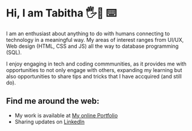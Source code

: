 # Hi, I am Tabitha 🖐️🙂 ⌨️ 

I am an enthusiast about anything to do with humans connecting to technology in a meaningful way. My areas of interest ranges from UI/UX, Web design (HTML, CSS and JS) all the way to database programming (SQL).

I enjoy engaging in tech and coding commmunities, as it provides me with opportunities to not only engage with others, expanding my learning but also opportunities to share tips and tricks that I have accquired (and still do). 

## Find me around the web:

- My work is available at <a href="https://www.tabitha-abiola.wiki/">My online Portfolio</a>
- Sharing updates on <a href="https://www.linkedin/in/Tabitha-Abiola/">LinkedIn</a>
 

